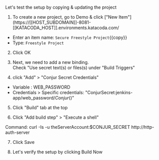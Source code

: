 Let's test the setup by copying & updating the project

1. To create a new project, go to Demo & click ["New Item"](https://[[HOST_SUBDOMAIN]]-8081-[[KATACODA_HOST]].environments.katacoda.com/

 - Enter an item name: `Secure Freestyle Project`{{copy}}
 - Type: `Freestyle Project`

2. Click OK

3. Next, we need to add a new binding.   
   Check "Use secret text(s) or files(s) under "Build Triggers"

4. click "Add" > "Conjur Secret Credentials"

- Variable : WEB_PASSWORD
- Credentials > Specific credentials: "ConjurSecret:jenkins-app/web_password/*Conjur*()"

5. Click "Build" tab at the top

6. Click "Add build step" > "Execute a shell"

Command:  curl -Is -u theServerAccount:$CONJUR_SECRET http://http-auth-server

7. Click Save

8. Let's verify the setup by clicking Build Now 
